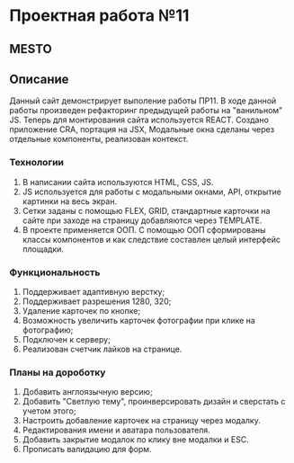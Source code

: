 # Проектная работа №11
## MESTO

## Описание
Данный сайт демонстрирует выполение работы ПР11. В ходе данной работы произведен рефакторинг предыдущей работы на "ванильном" JS. Теперь для монтирования сайта используется REACT. Создано приложение CRA, портация на JSX, Модальные окна сделаны через отдельные компоненты, реализован контекст. 

### Технологии
1. В написании сайта используются HTML, CSS, JS.
2. JS используется для работы с модальными окнами, API, открытие картинки на весь экран.
3. Сетки заданы с помощью FLEX, GRID, стандартные карточки на сайте при заходе на страницу добавляются через TEMPLATE.
4. В проекте применяется ООП. С помощью ООП сформированы классы компонентов и как следствие составлен целый интерфейс площадки.

### Функциональность

1. Поддерживает адаптивную верстку;
2. Поддерживает разрешения 1280, 320;
3. Удаление карточек по кнопке;
4. Возможность увеличить карточек фотографии при клике на фотографию;
5. Подключен к серверу;
6. Реализован счетчик лайков на странице.

### Планы на дороботку

1. Добавить англоязычную версию;
2. Добавить "Светлую тему", проинверсировать дизайн и сверстать с учетом этого;
3. Настроить добавление карточек на страницу через модалку.
4. Редактирования имени и аватара пользователя.
5. Добавить закрытие модалок по клику вне модалки и ESC.
6. Прописать валидацию для форм.


